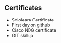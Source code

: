 ## Certificates
* Sololearn Certificate
* First day on github
* Cisco NDG certificate
* GIT skillup
